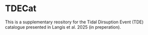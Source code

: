# TDECat
This is a supplementary reository for the Tidal Dirsuption Event (TDE) catalogue presented in Langis et al. 2025 (in preperation).
